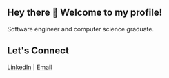 ## Hey there 👋 Welcome to my profile!


Software engineer and computer science graduate. 

## Let's Connect 
[LinkedIn](#) | [Email](mailto:rojin.darafarin@gmail.com) 




